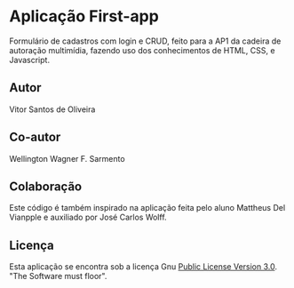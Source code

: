 # Aplicação First-app

Formulário de cadastros com login e CRUD, feito para a AP1 da cadeira de autoração multimídia, fazendo uso dos conhecimentos de HTML, CSS, e Javascript.

## Autor

Vitor Santos de Oliveira

## Co-autor

Wellington Wagner F. Sarmento

## Colaboração
Este código é também inspirado na aplicação feita pelo aluno Mattheus Del Vianpple e auxiliado por José Carlos Wolff.

## Licença

Esta aplicação se encontra sob a licença Gnu [Public License Version 3.0](https://github.com/wwagner33/first-app2/blob/main/LICENSE). "The Software must floor".
